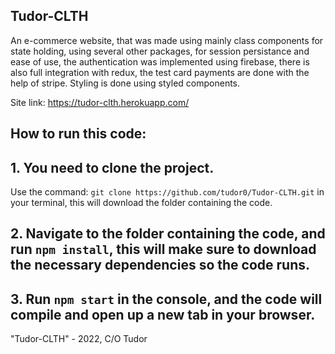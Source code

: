 ## Tudor-CLTH

An e-commerce website, that was made using mainly class components for state holding, using several other packages, for session persistance and ease of use, the authentication was implemented using firebase, there is also full integration with redux, the test card payments are done with the help of stripe.
Styling is done using styled components.

Site link: https://tudor-clth.herokuapp.com/


## How to run this code:
## 1. You need to clone the project.
   Use the command: ``` git clone https://github.com/tudor0/Tudor-CLTH.git ``` in your terminal, this will download the folder containing the code.
## 2. Navigate to the folder containing the code, and run ```npm install```, this will make sure to download the necessary dependencies so the code runs.
## 3. Run ```npm start``` in the console, and the code will compile and open up a new tab in your browser.

"Tudor-CLTH" - 2022, C/O Tudor

